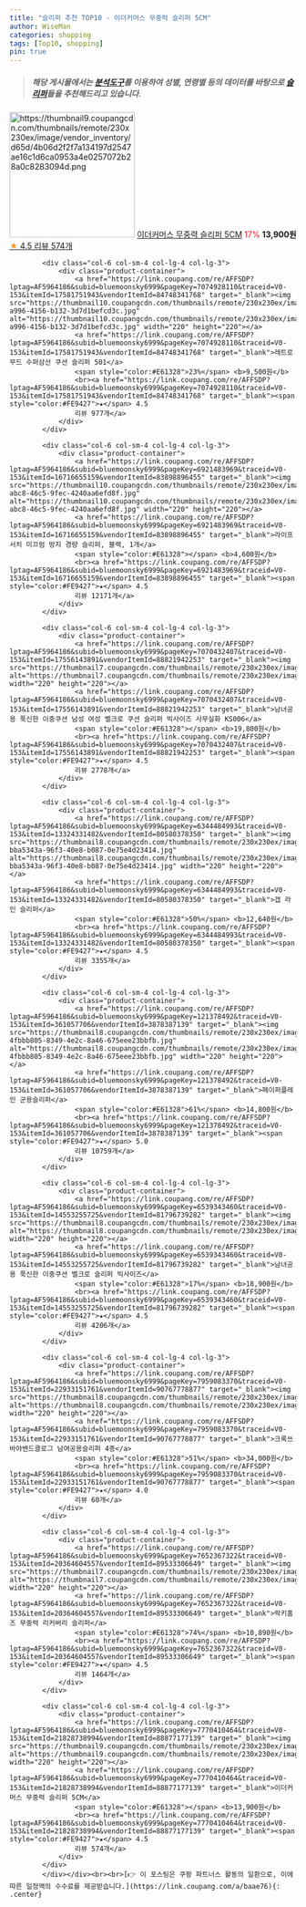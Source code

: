 ```yaml
---
title: "슬리퍼 추천 TOP10 - 이더커머스 무중력 슬리퍼 5CM"
author: WiseMan
categories: shopping
tags: [Top10, shopping]
pin: true
---
```


> ##### 해당 게시물에서는 [**분석도구**](https://itemscout.io/)를 이용하여 **성별**, **연령별** 등의 데이터를 바탕으로 [**슬리퍼**](https://link.coupang.com/a/baae76)들을 추천해드리고 있습니다.
<div class="container"><div class="row">
            <div class="col-6 col-sm-4 col-lg-4 col-lg-3">
                <div class="product-container">
                    <a href="https://link.coupang.com/re/AFFSDP?lptag=AF5964186&subid=bluemoonsky6999&pageKey=7770410464&traceid=V0-153&itemId=21828738987&vendorItemId=88877177160" target="_blank"><img src="https://thumbnail9.coupangcdn.com/thumbnails/remote/230x230ex/image/vendor_inventory/d65d/4b06d2f2f7a134197d2547ae16c1d6ca0953a4e0257072b28a0c8283094d.png" alt="https://thumbnail9.coupangcdn.com/thumbnails/remote/230x230ex/image/vendor_inventory/d65d/4b06d2f2f7a134197d2547ae16c1d6ca0953a4e0257072b28a0c8283094d.png" width="220" height="220"></a>
                    <a href="https://link.coupang.com/re/AFFSDP?lptag=AF5964186&subid=bluemoonsky6999&pageKey=7770410464&traceid=V0-153&itemId=21828738987&vendorItemId=88877177160" target="_blank">이더커머스 무중력 슬리퍼 5CM</a>
                    <span style="color:#E61328">17%</span> <b>13,900원</b>
                    <br><a href="https://link.coupang.com/re/AFFSDP?lptag=AF5964186&subid=bluemoonsky6999&pageKey=7770410464&traceid=V0-153&itemId=21828738987&vendorItemId=88877177160" target="_blank"><span style="color:#FE9427">★</span> 4.5
                    리뷰 574개</a>
                </div>
            </div>
            
            <div class="col-6 col-sm-4 col-lg-4 col-lg-3">
                <div class="product-container">
                    <a href="https://link.coupang.com/re/AFFSDP?lptag=AF5964186&subid=bluemoonsky6999&pageKey=7074928110&traceid=V0-153&itemId=17581751943&vendorItemId=84748341768" target="_blank"><img src="https://thumbnail10.coupangcdn.com/thumbnails/remote/230x230ex/image/retail/images/2023/01/18/12/9/3a11caad-a996-4156-b132-3d7d1befcd3c.jpg" alt="https://thumbnail10.coupangcdn.com/thumbnails/remote/230x230ex/image/retail/images/2023/01/18/12/9/3a11caad-a996-4156-b132-3d7d1befcd3c.jpg" width="220" height="220"></a>
                    <a href="https://link.coupang.com/re/AFFSDP?lptag=AF5964186&subid=bluemoonsky6999&pageKey=7074928110&traceid=V0-153&itemId=17581751943&vendorItemId=84748341768" target="_blank">레트로무드 수퍼삼선 쿠션 슬리퍼 501</a>
                    <span style="color:#E61328">23%</span> <b>9,500원</b>
                    <br><a href="https://link.coupang.com/re/AFFSDP?lptag=AF5964186&subid=bluemoonsky6999&pageKey=7074928110&traceid=V0-153&itemId=17581751943&vendorItemId=84748341768" target="_blank"><span style="color:#FE9427">★</span> 4.5
                    리뷰 977개</a>
                </div>
            </div>
            
            <div class="col-6 col-sm-4 col-lg-4 col-lg-3">
                <div class="product-container">
                    <a href="https://link.coupang.com/re/AFFSDP?lptag=AF5964186&subid=bluemoonsky6999&pageKey=6921483969&traceid=V0-153&itemId=16716655159&vendorItemId=83898896455" target="_blank"><img src="https://thumbnail10.coupangcdn.com/thumbnails/remote/230x230ex/image/retail/images/2022/11/14/20/1/8d8b93a8-abc8-46c5-9fec-4240aa6efd8f.jpg" alt="https://thumbnail10.coupangcdn.com/thumbnails/remote/230x230ex/image/retail/images/2022/11/14/20/1/8d8b93a8-abc8-46c5-9fec-4240aa6efd8f.jpg" width="220" height="220"></a>
                    <a href="https://link.coupang.com/re/AFFSDP?lptag=AF5964186&subid=bluemoonsky6999&pageKey=6921483969&traceid=V0-153&itemId=16716655159&vendorItemId=83898896455" target="_blank">라이프서치 미끄럼 방지 경량 슬리퍼, 블랙, 1개</a>
                    <span style="color:#E61328"></span> <b>4,600원</b>
                    <br><a href="https://link.coupang.com/re/AFFSDP?lptag=AF5964186&subid=bluemoonsky6999&pageKey=6921483969&traceid=V0-153&itemId=16716655159&vendorItemId=83898896455" target="_blank"><span style="color:#FE9427">★</span> 4.5
                    리뷰 12171개</a>
                </div>
            </div>
            
            <div class="col-6 col-sm-4 col-lg-4 col-lg-3">
                <div class="product-container">
                    <a href="https://link.coupang.com/re/AFFSDP?lptag=AF5964186&subid=bluemoonsky6999&pageKey=7070432407&traceid=V0-153&itemId=17556143891&vendorItemId=88821942253" target="_blank"><img src="https://thumbnail7.coupangcdn.com/thumbnails/remote/230x230ex/image/vendor_inventory/789f/ff606203aef8fc5f5622c3b1c72ce2dbaf0298632572c3ea5db0a06d305d.jpg" alt="https://thumbnail7.coupangcdn.com/thumbnails/remote/230x230ex/image/vendor_inventory/789f/ff606203aef8fc5f5622c3b1c72ce2dbaf0298632572c3ea5db0a06d305d.jpg" width="220" height="220"></a>
                    <a href="https://link.coupang.com/re/AFFSDP?lptag=AF5964186&subid=bluemoonsky6999&pageKey=7070432407&traceid=V0-153&itemId=17556143891&vendorItemId=88821942253" target="_blank">남녀공용 푹신한 이중쿠션 남성 여성 벨크로 쿠션 슬리퍼 빅사이즈 사무실화 KS006</a>
                    <span style="color:#E61328"></span> <b>19,800원</b>
                    <br><a href="https://link.coupang.com/re/AFFSDP?lptag=AF5964186&subid=bluemoonsky6999&pageKey=7070432407&traceid=V0-153&itemId=17556143891&vendorItemId=88821942253" target="_blank"><span style="color:#FE9427">★</span> 4.5
                    리뷰 2778개</a>
                </div>
            </div>
            
            <div class="col-6 col-sm-4 col-lg-4 col-lg-3">
                <div class="product-container">
                    <a href="https://link.coupang.com/re/AFFSDP?lptag=AF5964186&subid=bluemoonsky6999&pageKey=6344484993&traceid=V0-153&itemId=13324331482&vendorItemId=80580378350" target="_blank"><img src="https://thumbnail8.coupangcdn.com/thumbnails/remote/230x230ex/image/retail/images/7466182232983351-bba5343a-96f3-40e8-b087-0e75e4d23414.jpg" alt="https://thumbnail8.coupangcdn.com/thumbnails/remote/230x230ex/image/retail/images/7466182232983351-bba5343a-96f3-40e8-b087-0e75e4d23414.jpg" width="220" height="220"></a>
                    <a href="https://link.coupang.com/re/AFFSDP?lptag=AF5964186&subid=bluemoonsky6999&pageKey=6344484993&traceid=V0-153&itemId=13324331482&vendorItemId=80580378350" target="_blank">갭 라인 슬리퍼</a>
                    <span style="color:#E61328">50%</span> <b>12,640원</b>
                    <br><a href="https://link.coupang.com/re/AFFSDP?lptag=AF5964186&subid=bluemoonsky6999&pageKey=6344484993&traceid=V0-153&itemId=13324331482&vendorItemId=80580378350" target="_blank"><span style="color:#FE9427">★</span> 4.5
                    리뷰 3355개</a>
                </div>
            </div>
            
            <div class="col-6 col-sm-4 col-lg-4 col-lg-3">
                <div class="product-container">
                    <a href="https://link.coupang.com/re/AFFSDP?lptag=AF5964186&subid=bluemoonsky6999&pageKey=121378492&traceid=V0-153&itemId=361057706&vendorItemId=3878387139" target="_blank"><img src="https://thumbnail8.coupangcdn.com/thumbnails/remote/230x230ex/image/retail/images/2980575590068255-4fbbb805-8349-4e2c-8a46-675eee23bbfb.jpg" alt="https://thumbnail8.coupangcdn.com/thumbnails/remote/230x230ex/image/retail/images/2980575590068255-4fbbb805-8349-4e2c-8a46-675eee23bbfb.jpg" width="220" height="220"></a>
                    <a href="https://link.coupang.com/re/AFFSDP?lptag=AF5964186&subid=bluemoonsky6999&pageKey=121378492&traceid=V0-153&itemId=361057706&vendorItemId=3878387139" target="_blank">페이퍼플레인 군용슬리퍼</a>
                    <span style="color:#E61328">61%</span> <b>14,800원</b>
                    <br><a href="https://link.coupang.com/re/AFFSDP?lptag=AF5964186&subid=bluemoonsky6999&pageKey=121378492&traceid=V0-153&itemId=361057706&vendorItemId=3878387139" target="_blank"><span style="color:#FE9427">★</span> 5.0
                    리뷰 10759개</a>
                </div>
            </div>
            
            <div class="col-6 col-sm-4 col-lg-4 col-lg-3">
                <div class="product-container">
                    <a href="https://link.coupang.com/re/AFFSDP?lptag=AF5964186&subid=bluemoonsky6999&pageKey=6539343460&traceid=V0-153&itemId=14553255725&vendorItemId=81796739282" target="_blank"><img src="https://thumbnail8.coupangcdn.com/thumbnails/remote/230x230ex/image/vendor_inventory/8d23/a571cf4d45e1deddcb4202adfa9da79c4e2b46e93cf10f177d8b9508f15b.jpg" alt="https://thumbnail8.coupangcdn.com/thumbnails/remote/230x230ex/image/vendor_inventory/8d23/a571cf4d45e1deddcb4202adfa9da79c4e2b46e93cf10f177d8b9508f15b.jpg" width="220" height="220"></a>
                    <a href="https://link.coupang.com/re/AFFSDP?lptag=AF5964186&subid=bluemoonsky6999&pageKey=6539343460&traceid=V0-153&itemId=14553255725&vendorItemId=81796739282" target="_blank">남녀공용 푹신한 이중쿠션 벨크로 슬리퍼 빅사이즈</a>
                    <span style="color:#E61328">17%</span> <b>18,900원</b>
                    <br><a href="https://link.coupang.com/re/AFFSDP?lptag=AF5964186&subid=bluemoonsky6999&pageKey=6539343460&traceid=V0-153&itemId=14553255725&vendorItemId=81796739282" target="_blank"><span style="color:#FE9427">★</span> 4.5
                    리뷰 4206개</a>
                </div>
            </div>
            
            <div class="col-6 col-sm-4 col-lg-4 col-lg-3">
                <div class="product-container">
                    <a href="https://link.coupang.com/re/AFFSDP?lptag=AF5964186&subid=bluemoonsky6999&pageKey=7959083370&traceid=V0-153&itemId=22933151761&vendorItemId=90767778877" target="_blank"><img src="https://thumbnail8.coupangcdn.com/thumbnails/remote/230x230ex/image/vendor_inventory/7cf3/fe89b22f29efdeee548c49ae000824bee1fe3bf3321f039fb0e8910e157a.png" alt="https://thumbnail8.coupangcdn.com/thumbnails/remote/230x230ex/image/vendor_inventory/7cf3/fe89b22f29efdeee548c49ae000824bee1fe3bf3321f039fb0e8910e157a.png" width="220" height="220"></a>
                    <a href="https://link.coupang.com/re/AFFSDP?lptag=AF5964186&subid=bluemoonsky6999&pageKey=7959083370&traceid=V0-153&itemId=22933151761&vendorItemId=90767778877" target="_blank">크록쓰 바야밴드클로그 남여공용슬리퍼 4종</a>
                    <span style="color:#E61328">51%</span> <b>34,000원</b>
                    <br><a href="https://link.coupang.com/re/AFFSDP?lptag=AF5964186&subid=bluemoonsky6999&pageKey=7959083370&traceid=V0-153&itemId=22933151761&vendorItemId=90767778877" target="_blank"><span style="color:#FE9427">★</span> 4.0
                    리뷰 60개</a>
                </div>
            </div>
            
            <div class="col-6 col-sm-4 col-lg-4 col-lg-3">
                <div class="product-container">
                    <a href="https://link.coupang.com/re/AFFSDP?lptag=AF5964186&subid=bluemoonsky6999&pageKey=7652367322&traceid=V0-153&itemId=20364604557&vendorItemId=89533306649" target="_blank"><img src="https://thumbnail7.coupangcdn.com/thumbnails/remote/230x230ex/image/vendor_inventory/0a11/0a4067c4b27d48fe50d3216e3da72d870a07e07e58ea0396353d5db5f748.png" alt="https://thumbnail7.coupangcdn.com/thumbnails/remote/230x230ex/image/vendor_inventory/0a11/0a4067c4b27d48fe50d3216e3da72d870a07e07e58ea0396353d5db5f748.png" width="220" height="220"></a>
                    <a href="https://link.coupang.com/re/AFFSDP?lptag=AF5964186&subid=bluemoonsky6999&pageKey=7652367322&traceid=V0-153&itemId=20364604557&vendorItemId=89533306649" target="_blank">락키홈즈 무중력 리커버리 슬리퍼</a>
                    <span style="color:#E61328">74%</span> <b>10,890원</b>
                    <br><a href="https://link.coupang.com/re/AFFSDP?lptag=AF5964186&subid=bluemoonsky6999&pageKey=7652367322&traceid=V0-153&itemId=20364604557&vendorItemId=89533306649" target="_blank"><span style="color:#FE9427">★</span> 4.5
                    리뷰 1464개</a>
                </div>
            </div>
            
            <div class="col-6 col-sm-4 col-lg-4 col-lg-3">
                <div class="product-container">
                    <a href="https://link.coupang.com/re/AFFSDP?lptag=AF5964186&subid=bluemoonsky6999&pageKey=7770410464&traceid=V0-153&itemId=21828738994&vendorItemId=88877177139" target="_blank"><img src="https://thumbnail9.coupangcdn.com/thumbnails/remote/230x230ex/image/vendor_inventory/d65d/4b06d2f2f7a134197d2547ae16c1d6ca0953a4e0257072b28a0c8283094d.png" alt="https://thumbnail9.coupangcdn.com/thumbnails/remote/230x230ex/image/vendor_inventory/d65d/4b06d2f2f7a134197d2547ae16c1d6ca0953a4e0257072b28a0c8283094d.png" width="220" height="220"></a>
                    <a href="https://link.coupang.com/re/AFFSDP?lptag=AF5964186&subid=bluemoonsky6999&pageKey=7770410464&traceid=V0-153&itemId=21828738994&vendorItemId=88877177139" target="_blank">이더커머스 무중력 슬리퍼 5CM</a>
                    <span style="color:#E61328"></span> <b>13,900원</b>
                    <br><a href="https://link.coupang.com/re/AFFSDP?lptag=AF5964186&subid=bluemoonsky6999&pageKey=7770410464&traceid=V0-153&itemId=21828738994&vendorItemId=88877177139" target="_blank"><span style="color:#FE9427">★</span> 4.5
                    리뷰 574개</a>
                </div>
            </div>
            </div></div><br><br>[👉 이 포스팅은 쿠팡 파트너스 활동의 일환으로, 이에 따른 일정액의 수수료를 제공받습니다.](https://link.coupang.com/a/baae76){: .center}